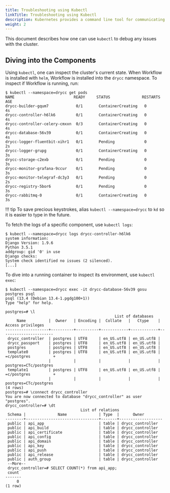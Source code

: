 ```yaml
---
title: Troubleshooting using Kubectl
linkTitle: Troubleshooting using Kubectl
description: Kubernetes provides a command line tool for communicating with a Kubernetes cluster's control plane, using the Kubernetes API.
weight: 2
---
```


This document describes how one can use `kubectl` to debug any issues with the cluster.

## Diving into the Components

Using `kubectl`, one can inspect the cluster's current state. When Workflow is installed
with `helm`, Workflow is installed into the `drycc` namespace. To inspect if Workflow is
running, run:

	$ kubectl --namespace=drycc get pods
	NAME                          READY     STATUS              RESTARTS   AGE
	drycc-builder-gqum7            0/1       ContainerCreating   0          4s
	drycc-controller-h6lk6         0/1       ContainerCreating   0          4s
	drycc-controller-celery-cmxxn  0/3       ContainerCreating   0          4s
	drycc-database-56v39           0/1       ContainerCreating   0          4s
	drycc-logger-fluentbit-xihr1   0/1       Pending             0          2s
	drycc-logger-grupg             0/1       ContainerCreating   0          3s
	drycc-storage-c2exb            0/1       Pending             0          3s
	drycc-monitor-grafana-9ccur    0/1       Pending             0          3s
	drycc-monitor-telegraf-dc3y3   0/1       Pending             0          2s
	drycc-registry-5bor6           0/1       Pending             0          3s
	drycc-rabbitmq-0               0/1       ContainerCreating   0          3s

!!! tip
	To save precious keystrokes, alias `kubectl --namespace=drycc` to `kd` so it is easier to type
	in the future.

To fetch the logs of a specific component, use `kubectl logs`:

	$ kubectl --namespace=drycc logs drycc-controller-h6lk6
	system information:
	Django Version: 1.9.6
	Python 3.5.1
	addgroup: gid '0' in use
	Django checks:
	System check identified no issues (2 silenced).
	[...]

To dive into a running container to inspect its environment, use `kubectl exec`:

	$ kubectl --namespace=drycc exec -it drycc-database-56v39 gosu postgres psql
    psql (13.4 (Debian 13.4-1.pgdg100+1))
    Type "help" for help.

	postgres=# \l
	                                                List of databases
	     Name          |  Owner   | Encoding |  Collate   |   Ctype    |   Access privileges
	-------------------+----------+----------+------------+------------+-----------------------
	 drycc_controller  | postgres | UTF8     | en_US.utf8 | en_US.utf8 |
	 drycc_passport    | postgres | UTF8     | en_US.utf8 | en_US.utf8 |
	 postgres          | postgres | UTF8     | en_US.utf8 | en_US.utf8 |
	 template0         | postgres | UTF8     | en_US.utf8 | en_US.utf8 | =c/postgres          +
	                   |          |          |            |            | postgres=CTc/postgres
	 template1         | postgres | UTF8     | en_US.utf8 | en_US.utf8 | =c/postgres          +
	                   |          |          |            |            | postgres=CTc/postgres
	(4 rows)
	postgres=# \connect drycc_controller
	You are now connected to database "drycc_controller" as user "postgres".
	drycc_controller=# \dt
	                                 List of relations
	 Schema |              Name              | Type  |      Owner
	--------+--------------------------------+-------+-------------------
	 public | api_app                        | table | drycc_controller
	 public | api_build                      | table | drycc_controller
	 public | api_certificate                | table | drycc_controller
	 public | api_config                     | table | drycc_controller
	 public | api_domain                     | table | drycc_controller
	 public | api_key                        | table | drycc_controller
	 public | api_push                       | table | drycc_controller
	 public | api_release                    | table | drycc_controller
	 public | auth_group                     | table | drycc_controller
	 --More--
	 drycc_controller=# SELECT COUNT(*) from api_app;
	 count
	-------
	     0
	(1 row)
